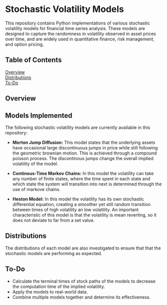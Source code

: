 # Stochastic Volatility Models

This repository contains Python implementations of various stochastic volatility models for financial time series analysis. These models are designed to capture the randomness in volatility observed in asset prices over time, and are widely used in quantitative finance, risk management, and option pricing.

## Table of Contents

[Overview](#Overview)   
[Distributions](#Distributions)  
[To-Do](#To-Do)  


## Overview


## Models Implemented

The following stochastic volatility models are currently available in this repository:

- **Merton Jump Diffusion:** This model states that the underlying assets have occasional large discontinuous jumps in price while still following the geometric brownian motion. This is achieved through a compound poisson process. The discontinous jumps change the overall implied volatility of the model.

- **Continous-Time Markov Chains:** In this model the volatility can take any number of finite states, where the time spent in each state and which state the system will transition into next is determined through the use of markove chains.
  
- **Heston Model:** In this model the volatility has its own stochastic differential equation, creating a smoother yet still random transition between times of high volatility an low volatility. An important characteristic of this model is that the volatility is mean reverting, so it does not deviate to far from a set value.



## Distributions
The distributions of each model are also investigated to ensure that that the stochastic models are performing as expected.

## To-Do

- Calculate the terminal times of stock paths of the models to decrease the computation time of the implied volatility.
- Apply the models to real-world data.
- Combine multiple models together and determine its effectiveness.
